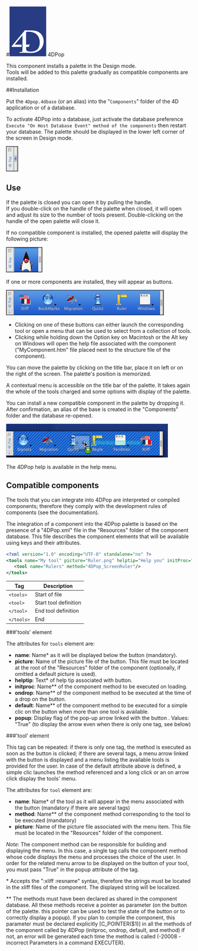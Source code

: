 #![](../Common/4d.png) 4DPop

This component installs a palette in the Design mode.    
Tools will be added to this palette gradually as compatible components are installed.

##Installation

Put the `4Dpop.4dbase` (or an alias) into the "`Components`" folder of the 4D application or of a database.

To activate 4DPop into a database, just activate the database preference `Execute "On Host Database Event" method of the components` then restart your database. The palette should be displayed in the lower left corner of the screen in Design mode.


![](../Common/close.png)

## Use
If the palette is closed you can open it by pulling the handle.    
If you double-click on the handle of the palette when closed, it will open and adjust its size to the number of tools present. Double-clicking on the handle of the open palette will close it.

If no compatible component is installed, the opened palette will display the following picture:

![](../Common/none.png)

If one or more components are installed, they will appear as buttons.

![](../Common/palette.png)

* Clicking on one of these buttons can either launch the corresponding tool or open a menu that can be used to select from a collection of tools.
* Clicking while holding down the Option key on Macintosh or the Alt key on Windows will open the help file associated with the component ("MyComponent.htm" file placed next to the structure file of the component).

You can move the palette by clicking on the title bar, place it on left or on the right of the screen. The palette's position is memorized.

A contextual menu is accessible on the title bar of the palette. It takes again the whole of the tools charged and some options with display of the palette.

You can install a new compatible component in the palette by dropping it. After confirmation, an alias of the base is created in the "Components" folder and the database re-opened.

![](../Common/dropComponent.png)

The 4DPop help is available in the help menu.

## Compatible components

The tools that you can integrate into 4DPop are interpreted or compiled components; therefore they comply with the development rules of components (see the documentation).

The integration of a component into the 4DPop palette is based on the presence of a "4DPop.xml" file in the "Resources" folder of the component database. This file describes the component elements that will be available using keys and their attributes.

```xml
<?xml version="1.0" encoding="UTF-8" standalone="no" ?>
<tools name="My tool" picture="Ruler.png" helptip="Help you" initProc="Init">
   <tool name="Rulers" method="4DPop_ScreenRuler"/>
</tools>
```

Tag        | Description
----       | ----
`<tools>`  | Start of file
`<tool>`   | Start tool definition
`</tool>`  | End tool definition
`</tools>` | End

###'tools' element

The attributes for `tools` element are:

* **name**: Name* as it will be displayed below the button (mandatory).
* **picture**: Name of the picture file of the button. This file must be located at the root of the "Resources" folder of the component (optionally, if omitted a default picture is used).
* **helptip**: Text* of help tip associated with button.
* **initproc**: Name** of the component method to be executed on loading.
* **ondrop**: Name** of the component method to be executed at the time of a drop on the button.
* **default**: Name** of the component method to be executed for a simple clic on the button when more than one tool is available.
* **popup**: Display flag of the pop-up arrow linked with the button . Values: "True" (to display the arrow even when there is only one <tool> tag, see below)

###'tool' element

This tag can be repeated: if there is only one <tool> tag, the method is executed as soon as the button is clicked; if there are several <tool> tags, a menu arrow linked with the button is displayed and a menu listing the available tools is provided for the user. In case of the default attribute above is defined, a simple clic launches the method referenced and a long click or an on arrow click display the tools' menu.

The attributes for `tool` element are:

* **name**: Name* of the tool as it will appear in the menu associated with the button (mandatory if there are several <tool> tags)
* **method**: Name** of the component method corresponding to the tool to be executed (mandatory)
* **picture**: Name of the picture file associated with the menu item. This file must be located in the "Resources" folder of the component.

_Note_: The component method can be responsible for building and displaying the menu. In this case, a single <tool> tag calls the component method whose code displays the menu and processes the choice of the user. In order for the related menu arrow to be displayed on the button of your tool, you must pass "True" in the popup attribute of the <tools> tag.

\* Accepts the ":xliff :resname" syntax, therefore the strings must be located in the xliff files of the component. The displayed string will be localized.

\** The methods must have been declared as shared in the component database.
All these methods receive a pointer as parameter (on the button of the palette. this pointer can be used to test the state of the button or to correctly display a popup). If you plan to compile the component, this parameter must be declared explicitly [C_POINTER($1)] in all the methods of the component called by 4DPop (initproc, ondrop, default, and method) if not, an error will be generated each time the method is called (-20008 - incorrect Parameters in a command EXECUTER).
